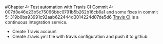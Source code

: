 #Chapter 4: Test automation with Travis CI
Commit 4: 007d8e46e23b5c75066bbc0791b5b262b16cb6a1 and some fixes in commit 5: 319b0ba93991c92aab622444d3014224d07de5d6
[Travis CI](https://travis-ci.org) is a continuous integration service.
* Create Travis account
* Create .travis.yml file with travis configuration and push it to github